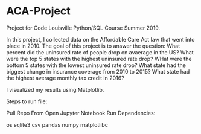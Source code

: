 # ACA-Project
Project for Code Louisville Python/SQL Course Summer 2019.

In this project, I collected data on the Affordable Care Act law that went into place in 2010. The goal of this project is to answer the question: What percent did the uninsured rate of people drop on avaerage in the US? What were the top 5 states with the highest uninsured rate drop? WHat were the bottom 5 states with the lowest uninsured rate drop? What state had the biggest change in insurance coverage from 2010 to 2015? What state had the highest average monthly tax credit in 2016?

I visualized my results using Matplotlib.

Steps to run file:

Pull Repo From
Open Jupyter Notebook
Run
Dependencies:

os
sqlite3
csv
pandas
numpy
matplotlibc
